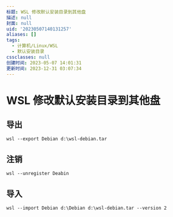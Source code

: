 ```yaml
---
标题: WSL 修改默认安装目录到其他盘
描述: null
封面: null
uid: '20230507140131257'
aliases: []
tags:
  - 计算机/Linux/WSL
  - 默认安装目录
cssclasses: null
创建时间: 2023-05-07 14:01:31
更新时间: 2023-12-31 03:07:34
---
```


# WSL 修改默认安装目录到其他盘

## 导出

```shell
wsl --export Debian d:\wsl-debian.tar
```

## 注销

```shell
wsl --unregister Deabin
```

## 导入

```shell
wsl --import Debian d:\Debian d:\wsl-debian.tar --version 2
```
